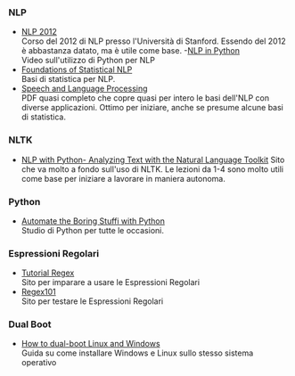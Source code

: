 ### NLP
- [NLP 2012](https://www.youtube.com/watch?v=zQ6gzQ5YZ8o&list=PLoROMvodv4rOFZnDyrlW3-nI7tMLtmiJZ&ab_channel=stanfordonline) \
Corso del 2012 di NLP presso l'Università di Stanford. Essendo del 2012 è abbastanza datato, ma è utile come base.
-[NLP in Python](https://www.youtube.com/watch?v=xvqsFTUsOmc&ab_channel=PyOhio)\
Video sull'utilizzo di Python per NLP
- [Foundations of Statistical NLP](https://www.cs.vassar.edu/~cs366/docs/Manning_Schuetze_StatisticalNLP.pdf)\
Basi di statistica per NLP.
- [Speech and Language Processing](https://web.stanford.edu/~jurafsky/slp3/ed3book.pdf)\
PDF quasi completo che copre quasi per intero le basi dell'NLP con diverse applicazioni. Ottimo per iniziare, anche se presume alcune basi di statistica.


### NLTK
- [NLP with Python- Analyzing Text with the Natural Language Toolkit](https://www.nltk.org/book/)
Sito che va molto a fondo sull'uso di NLTK. Le lezioni da 1-4 sono molto utili come base per iniziare a lavorare in maniera autonoma.

### Python
- [Automate the Boring Stuffi with Python](https://automatetheboringstuff.com/)\
Studio di Python per tutte le occasioni.

### Espressioni Regolari
- [Tutorial Regex](https://regexone.com/)\
Sito per imparare a usare le Espressioni Regolari
- [Regex101](https://regex101.com/)\
Sito per testare le Espressioni Regolari

### Dual Boot
- [How to dual-boot Linux and Windows](https://opensource.com/article/18/5/dual-boot-linux)\
Guida su come installare Windows e Linux sullo stesso sistema operativo
